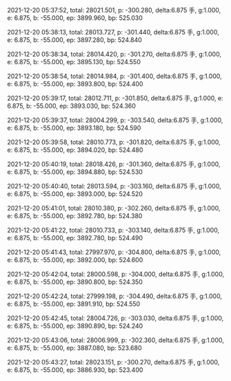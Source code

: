 2021-12-20 05:37:52, total: 28021.501, p: -300.280, delta:6.875 手, g:1.000, e: 6.875, b: -55.000, ep: 3899.960, bp: 525.030

2021-12-20 05:38:13, total: 28013.727, p: -301.440, delta:6.875 手, g:1.000, e: 6.875, b: -55.000, ep: 3897.280, bp: 524.840

2021-12-20 05:38:34, total: 28014.420, p: -301.270, delta:6.875 手, g:1.000, e: 6.875, b: -55.000, ep: 3895.130, bp: 524.550

2021-12-20 05:38:54, total: 28014.984, p: -301.400, delta:6.875 手, g:1.000, e: 6.875, b: -55.000, ep: 3893.800, bp: 524.400

2021-12-20 05:39:17, total: 28012.711, p: -301.850, delta:6.875 手, g:1.000, e: 6.875, b: -55.000, ep: 3893.030, bp: 524.360

2021-12-20 05:39:37, total: 28004.299, p: -303.540, delta:6.875 手, g:1.000, e: 6.875, b: -55.000, ep: 3893.180, bp: 524.590

2021-12-20 05:39:58, total: 28010.773, p: -301.820, delta:6.875 手, g:1.000, e: 6.875, b: -55.000, ep: 3894.020, bp: 524.480

2021-12-20 05:40:19, total: 28018.426, p: -301.360, delta:6.875 手, g:1.000, e: 6.875, b: -55.000, ep: 3894.880, bp: 524.530

2021-12-20 05:40:40, total: 28013.594, p: -303.160, delta:6.875 手, g:1.000, e: 6.875, b: -55.000, ep: 3893.000, bp: 524.520

2021-12-20 05:41:01, total: 28010.380, p: -302.260, delta:6.875 手, g:1.000, e: 6.875, b: -55.000, ep: 3892.780, bp: 524.380

2021-12-20 05:41:22, total: 28010.733, p: -303.140, delta:6.875 手, g:1.000, e: 6.875, b: -55.000, ep: 3892.780, bp: 524.490

2021-12-20 05:41:43, total: 27997.970, p: -304.800, delta:6.875 手, g:1.000, e: 6.875, b: -55.000, ep: 3892.000, bp: 524.600

2021-12-20 05:42:04, total: 28000.598, p: -304.000, delta:6.875 手, g:1.000, e: 6.875, b: -55.000, ep: 3890.800, bp: 524.350

2021-12-20 05:42:24, total: 27999.198, p: -304.490, delta:6.875 手, g:1.000, e: 6.875, b: -55.000, ep: 3891.910, bp: 524.550

2021-12-20 05:42:45, total: 28004.726, p: -303.030, delta:6.875 手, g:1.000, e: 6.875, b: -55.000, ep: 3890.890, bp: 524.240

2021-12-20 05:43:06, total: 28006.999, p: -302.360, delta:6.875 手, g:1.000, e: 6.875, b: -55.000, ep: 3887.080, bp: 523.680

2021-12-20 05:43:27, total: 28023.151, p: -300.270, delta:6.875 手, g:1.000, e: 6.875, b: -55.000, ep: 3886.930, bp: 523.400